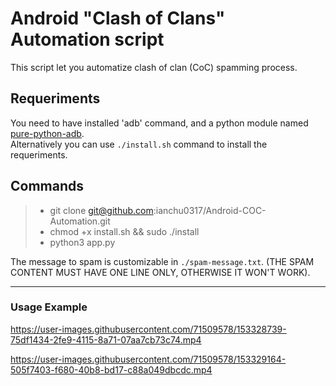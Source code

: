 # Android "Clash of Clans" Automation script

This script let you automatize clash of clan (CoC) spamming process.

## Requeriments
You need to have installed 'adb' command, and a python module named [pure-python-adb](https://pypi.org/project/pure-python-adb/).<br>
Alternatively you can use ```./install.sh``` command to install the requeriments.

## Commands
> - git clone git@github.com:ianchu0317/Android-COC-Automation.git <br>
> - chmod +x install.sh && sudo ./install <br>
> - python3 app.py

The message to spam is customizable in ```./spam-message.txt```. (THE SPAM CONTENT MUST HAVE ONE LINE ONLY, OTHERWISE IT WON'T WORK).


---------------
### Usage Example

https://user-images.githubusercontent.com/71509578/153328739-75df1434-2fe9-4115-8a71-07aa7cb73c74.mp4

https://user-images.githubusercontent.com/71509578/153329164-505f7403-f680-40b8-bd17-c88a049dbcdc.mp4




